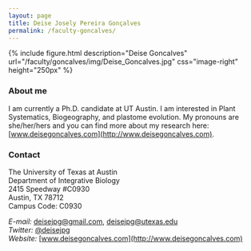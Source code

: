 ```yaml
---
layout: page
title: Deise Josely Pereira Gonçalves
permalink: /faculty-goncalves/
---
```

{% include figure.html description="Deise Goncalves" url="/faculty/goncalves/img/Deise_Goncalves.jpg" css="image-right" height="250px" %}

### About me

I am currently a Ph.D. candidate at UT Austin. I am interested in Plant Systematics, Biogeography, and plastome evolution.
My pronouns are she/her/hers and you can find more about my research here: [www.deisegoncalves.com](http://www.deisegoncalves.com).

### Contact

The University of Texas at Austin <br/>
Department of Integrative Biology <br/>
2415 Speedway #C0930 <br/>
Austin, TX 78712 <br/>
Campus Code: C0930

_E-mail:_ [deisejpg@gmail.com](mailto:deisejpg@gmail.com), [deisejpg@utexas.edu](mailto:deisejpg@utexas.edu) <br/>
_Twitter:_ [@deisejpg](https://twitter.com/deisejpg) <br/>
_Website:_ [www.deisegoncalves.com](http://www.deisegoncalves.com) <br/>
